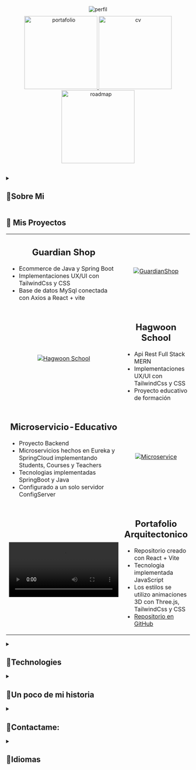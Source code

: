 
<div>
<div align= "center"> 
   <div style="gap: 10px; padding: 10px 20px; ">        
       <img src="https://github.com/user-attachments/assets/d7c90bac-03a7-44af-9308-67f371a17ca4" alt="perfil">
   </div> 
     <table align= "center">
   <tr>
     <a href="https://developerdianaarevalo.netlify.app/" target="_blank" rel="noopener noreferrer">
            <img src="https://github.com/user-attachments/assets/5e55b617-ce05-4a61-a5f8-d993e5ffb1b8" alt="portafolio" width="200"> 
     </a>  
   </tr>  
   <tr>
       <a href="https://drive.google.com/drive/folders/1uSj4oTirC6b0jI7di-du58hK0Mrd1d2u?usp=drive_link" target="_blank" rel="noopener noreferrer">
            <img src="https://github.com/user-attachments/assets/82841b95-84a7-43da-ac5e-b45b07cae5ad" alt="cv" width="200"> 
       </a>    
   </tr>
   <tr>   
           <a href="https://roadmap.sh/r/ingeniero-de-inteligencia-artificial-o-cientfico-de-datos-con-enfoque-en-visualizacin" target="_blank" rel="noopener noreferrer">
            <img src="https://github.com/user-attachments/assets/4852d7f0-a923-4277-bf39-0be99e0e09b0" alt="roadmap" width="200"> 
   </a>     
   </tr>
      </table>
</div>
<details>
   <summary><h2>🦦Sobre Mi</h2> </summary>    
<p align="center">
   
- 🔭 Actualmente me encuentro estudiando Analisis y Desarrollo de Software en el [SENA](https://oferta.senasofiaplus.edu.co/sofia-oferta/buscar-oferta-educativa.html) y trabajando en este proyecto [Microservicio-educativo](https://github.com/DianaArevalo/Microservice). Tambien estoy en la refactorizacion y actualizacion de mas proyectos.
- :art: <b>Hobby:</b> Me gusta concentrarme en mi carrera [CP](https://en.wikipedia.org/wiki/Competitive_programming#:~:text=The%20aim%20of%20competitive%20programming,mathematical%20or%20logical%20in%20nature), y, aunque el tiempo es limitado, disfruto aprender idiomas como el inglés y aprendo Русский, idioma el cual estoy empezando.  💻 Me apasiona desarrollar aplicaciones :iphone: que optimicen la vida de las personas y compartir lo que he aprendido, tambien soy apasionada del área educativa y por tanto la mayoria de proyectos son de este tema. :computer:
  
</p>  

<table align="center">
  <tr>
    <td align="right">
      <h2>🌟 Mis Skills:</h2>
      🔰 Resolución de problemas <br>
      🔰 Diseñadora Web <br>
      🔰 Desarrolladora Full-stack <br>
      🔰 Principios SOLID <br>
      🔰 Diseño UX/UI <br>
      🔰 Enseñanza <br>
    </td>
    <td align="left">
       <a href="https://developerdianaarevalo.netlify.app/">
       <img src="https://github.com/user-attachments/assets/b46e118f-c8b0-4304-a533-71abe83fa52d" alt="Code" width="150">          
       </a>                     
       <a href= "https://drive.google.com/drive/folders/1uSj4oTirC6b0jI7di-du58hK0Mrd1d2u?usp=drive_link">
       <img src="https://github.com/user-attachments/assets/01a16019-68c0-4430-9850-a8c9244873a8" alt="qr" width="150">           
       </a>
      <a href="https://github.com/DianaArevalo">
      <img src="https://github.com/user-attachments/assets/2672a66f-3b04-452e-92e8-ed80e8565cfe" alt="fork" width="150">          
      </a>      
    </td>
  </tr>
</table>

<hr style="border: 1px solid #6A9294; margin: 20px 0;">
    
</details>
<div>
   <h2>🦦 Mis Proyectos</h2>

   <table>
    <tr>
        <!-- Columna 1: Descripción -->
        <td >
            <div >
                <h2 align="center"> Guardian Shop</h2>
                <ul>
                    <li>Ecommerce de Java y Spring Boot</li>
                    <li>Implementaciones UX/UI con TailwindCss y CSS</li>
                    <li>Base de datos MySql conectada con Axios a React + vite</li>
                </ul>
            </div>
        </td>
        <!-- Columna 2: Imagen -->
        <td align="center">
            <a href="https://github.com/DianaArevalo/TalentoTech-Ecommerce">
                <img src="https://github.com/user-attachments/assets/809bbef0-a7e9-44d1-b8ef-b3c56f925145" alt="GuardianShop">
            </a>
        </td>
    </tr>
    <tr>
       <!-- Columna 2: Imagen -->
        <td align="center">
            <a href="https://github.com/DianaArevalo/HagwonS">
                <img src="https://github.com/user-attachments/assets/932181fc-646c-4181-b511-bfef4bc174e7" alt="Hagwoon School">
            </a>
        </td>
        <!-- Columna 1: Descripción -->
        <td >
            <div>
                <h2 align="center">Hagwoon School</h2>
                <ul>
                    <li>Api Rest Full Stack MERN</li>
                    <li>Implementaciones UX/UI con TailwindCss y CSS</li>
                    <li>Proyecto educativo de formación</li>
                </ul>
            </div>
        </td>        
    </tr>
    <tr>
        <!-- Columna 1: Descripción -->
        <td >
            <div>               
                  <h2 align="center">
                     Microservicio-Educativo
                  </h2>                            
                <ul>
                   <li>Proyecto Backend</li>
                    <li>Microservicios hechos en Eureka y SpringCloud implementando Students, Courses y Teachers </li>
                    <li>Tecnologias implementadas SpringBoot y Java</li>
                    <li>Configurado a un solo servidor ConfigServer</li>
                </ul>
            </div>
        </td>
        <!-- Columna 2: Imagen -->
        <td align="center">
            <a href="https://github.com/DianaArevalo/Microservice">
                <img src="https://github.com/user-attachments/assets/a38be100-b0dd-4c36-9ff8-36bbc290c724" alt="Microservice">
            </a>
        </td>
    </tr>
    <tr>
         <!-- Columna 2: Imagen -->
        <td align="center">
            <a href="https://architecturealejandroarevalo.netlify.app/">
                <video src="https://github.com/user-attachments/assets/da247a10-9824-4ef1-b4bc-3a7eef4b1977" alt="AlejandroArevalo">
            </a>
        </td>
        <!-- Columna 1: Descripción -->
        <td >
            <div>
                <h2 align="center">Portafolio Arquitectonico</h2>
                <ul>
                    <li>Repositorio creado con React + Vite</li>
                    <li>Tecnologia implementada JavaScript</li>
                    <li>Los estilos se utilizo animaciones 3D con Three.js, TailwindCss y CSS</li>
                   <li>
                   <a href="https://github.com/DianaArevalo/Arqui">Repositorio en GitHub</a>                     
                   </li>
                </ul>
            </div>
        </td>      
    </tr>
</table>
</div>
<div>
   <details>
      <summary><h2>🦦Technologies</h2> </summary> 
      <p align="center">
        <img src="https://github.com/user-attachments/assets/1eac8c20-efcf-45db-85ec-ae4bc656f06e" alt="react"  width= "50">
       <img src="https://github.com/user-attachments/assets/1613a8b3-0127-4507-b965-ce842bca0f0a"alt="javascript" width= "50">
       <img src="https://github.com/user-attachments/assets/51e27ad2-ded7-4994-ac7f-83aaa90cd221"alt="html" width= "50">
       <img src="https://github.com/user-attachments/assets/7f33a537-4264-4d93-b5e1-ffce585b208f" alt="css"  width= "50">
       <img src="https://github.com/user-attachments/assets/1102fd8d-ba8b-4a90-b744-be1e15bdcee8" alt="tailwind" width= "50">
       <img src="https://github.com/user-attachments/assets/6dc3da9c-eec4-49a6-9de1-e4dd9e654894"alt="java" width= "50">
       <img src="https://github.com/user-attachments/assets/871fb8aa-c12c-4126-8b1d-4eeaaebf6571" alt="springboot"  width= "50">
       <img src="https://github.com/user-attachments/assets/37191562-bdc1-418d-888f-3de19f7dfe32"alt="express" width= "50">
       <img src="https://github.com/user-attachments/assets/6091c091-8402-4a85-bb36-c48c3ff1d4ab"alt="nodejs" width= "50">
    </p>
       <p align="center">
      <img src="https://github.com/user-attachments/assets/9646bc56-c90b-45ef-98c4-df67e20ca65d"alt="jsonmove" width= "50">          
   <img src="https://github.com/user-attachments/assets/4685736e-7ce9-45e9-b6c5-2d9ac7e4f0ab" alt="Typescript"  width= "50">
       <img src="https://github.com/user-attachments/assets/c20af584-bc1d-474d-a91a-6d1e608d9bbc"alt="Astro" width= "50">
      <img src="https://github.com/user-attachments/assets/90cc58dd-fa77-4868-b1fc-e95bc8e6de3d"alt="Api" width= "50">   
      <img src="https://github.com/user-attachments/assets/07686188-b65b-410b-a09e-a3fed69ff709"alt="javamove" width= "50">
   </p>
   </details>  
    <details>
       <summary>
          <h2>
           🦦Un poco de mi historia
       </h2> 
       </summary>
       🌟Conocí este maravilloso mundo de la programación en **2022** y desde ese momento me enamoré. Lo que más me atrajo es que me permite manifestar mi capacidad intelectual y explorar todo lo que tiene para ofrecer.  

La programación me reta constantemente y me brinda la oportunidad de crear soluciones que impactan positivamente en las personas.  

¡Estoy emocionada de seguir aprendiendo y creciendo en este fascinante camino! 🚀💻
   </details>
   <details>
      <summary>
      <h2>
      🦦Contactame:
      </h2>
         </summary>
         <div align= "center">
       <a href="https://www.linkedin.com/in/diana-arevalo-168b0925b/">          
       <img src="https://github.com/user-attachments/assets/a8263dbd-7b6c-448f-9c08-f2921c73170c"alt="linkedin" width= "50">
         </a>
        <a href="https://wa.me/message/WUDTHOPL65DQC1">          
       <img src="https://github.com/user-attachments/assets/4a5b3f00-7420-4785-b3e8-ec42be6d31f7"alt="WhatsApp" width= "50">
         </a>
       <a href="mailto:caroldevelop9607@gmail.com">
          <img src="https://github.com/user-attachments/assets/b0cd5e5c-bfd8-4f2c-ae3a-e0d5defadc76" alt="gmail" width="50">
       </a>      
       <a href= "https://developerdianaarevalo.netlify.app/">          
       <img src="https://github.com/user-attachments/assets/e2041a1a-6ef9-4cf7-a5a5-4b4029234097"alt="Website" width= "50">
         </a>
    </div>
    <p align= "center" >
       <a  href= "mailto:caroldevelop9607@gmail.com">
        caroldevelop9607@gmail.com          
       </a>      
    </p>      
   </details> 
   <details>
       <summary>
      <h2>
      🦦Idiomas
      </h2>
         </summary>
         <div align= "center">       
    🇨🇴 Español Nativo <br>
   GB English <br>
   🇷🇺 Ruso Básico <br>
   </div>
   </details>
 
</div>    
</div>




